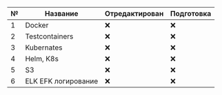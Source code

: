 | № | Название | Отредактирован | Подготовка |
|---|----------|----------------|------------|
| 1 | Docker | :x: | :x: |
| 2 | Testcontainers | :x: | :x: |
| 3 | Kubernates | :x: | :x: |
| 4 | Helm, K8s | :x: | :x: |
| 5 | S3 | :x: | :x: |
| 6 | ELK EFK логирование | :x: | :x: |

